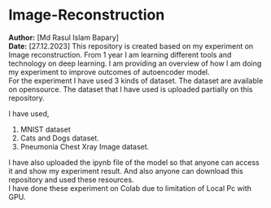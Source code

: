 # Image-Reconstruction
**Author:** [Md Rasul Islam Bapary]  
**Date:** [27.12.2023]
This repository is created based on my experiment on Image reconstruction. From 1 year I am learning different tools and technology on deep learning. I am providing an overview of how I am doing my experiment to improve outcomes of autoencoder model.<br/>
For the experiment I have used 3 kinds of dataset. The dataset are available on opensource. The dataset that I have used is uploaded partially on this repository.<br/>

I have used,
1. MNIST dataset
2. Cats and Dogs dataset.
3. Pneumonia Chest Xray Image dataset.

I have also uploaded the ipynb file of the model so that anyone can access it and show my experiment result. And also anyone can download this repository and used these resources.<br/>
I have done these experiment on Colab due to limitation of Local Pc with GPU.
